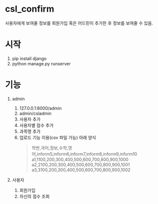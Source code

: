 # csl_confirm
사용자에게 보여줄 정보를 회원가입 혹은 어드민이 추가한 후 정보를 보여줄 수 있음.

# 시작
1. pip install django
2. python manage.py runserver


# 기능
1. admin
   1. 127.0.0.1:8000/admin
   2. admin/csladmin
   3. 사용자 추가
   4. 사용자별 점수 추가
   5. 과목명 추가
   6. 업로드 기능 이용(csv 파일 가능) 아래 양식
        >학번,국어,정보,수학,영어,inform5,inform6,inform7,inform8,inform9,inform10
        >a1,1100,200,300,400,500,600,700,800,900,1000
        >a2,2100,200,300,400,500,600,700,800,900,1001
        >a3,3100,200,300,400,500,600,700,800,900,1002

2. 사용자
   1. 회원가입
   2. 자신의 점수 조회